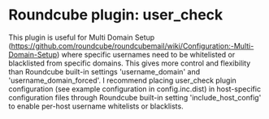 Roundcube plugin: user\_check
=============================

This plugin is useful for Multi Domain Setup (https://github.com/roundcube/roundcubemail/wiki/Configuration:-Multi-Domain-Setup) where specific usernames need to be whitelisted or blacklisted from specific domains. This gives more control and flexibility than Roundcube built-in settings 'username\_domain' and 'username\_domain\_forced'. I recommend placing user\_check plugin configuration (see example configuration in config.inc.dist) in host-specific configuration files through Roundcube built-in setting 'include\_host\_config' to enable per-host username whitelists or blacklists.
